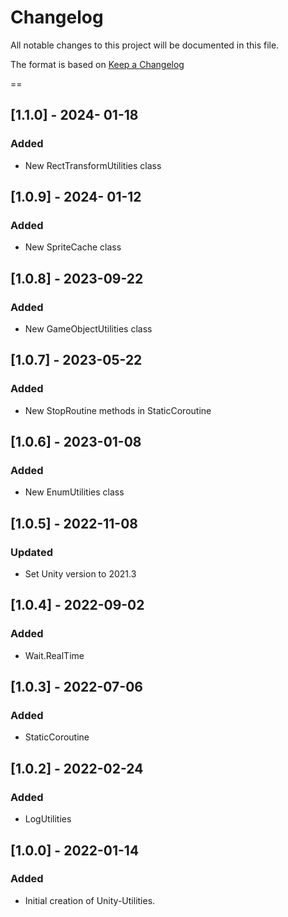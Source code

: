 # Changelog
All notable changes to this project will be documented in this file.

The format is based on [Keep a Changelog](https://keepachangelog.com/en/1.0.0/)

==
## [1.1.0] - 2024- 01-18
### Added
- New RectTransformUtilities class

## [1.0.9] - 2024- 01-12
### Added
- New SpriteCache class

## [1.0.8] - 2023-09-22
### Added
- New GameObjectUtilities class

## [1.0.7] - 2023-05-22
### Added
- New StopRoutine methods in StaticCoroutine

## [1.0.6] - 2023-01-08
### Added
- New EnumUtilities class

## [1.0.5] - 2022-11-08
### Updated
- Set Unity version to 2021.3

## [1.0.4] - 2022-09-02
### Added
- Wait.RealTime

## [1.0.3] - 2022-07-06
### Added
- StaticCoroutine

## [1.0.2] - 2022-02-24
### Added
- LogUtilities

## [1.0.0] - 2022-01-14
### Added
- Initial creation of Unity-Utilities.